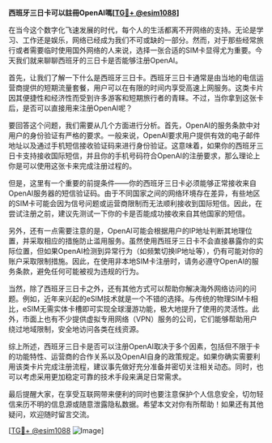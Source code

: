 **西班牙三日卡可以註冊OpenAI嗎[[TG💪+ @esim1088](https://t.me/s/esim1088)]**

在当今这个数字化飞速发展的时代，每个人的生活都离不开网络的支持。无论是学习、工作还是娱乐，网络已经成为我们不可或缺的一部分。然而，对于那些经常旅行或者需要临时使用国外网络的人来说，选择一张合适的SIM卡显得尤为重要。今天我们就来聊聊西班牙的三日卡是否能够注册OpenAI。

首先，让我们了解一下什么是西班牙三日卡。西班牙三日卡通常是由当地的电信运营商提供的短期流量套餐，用户可以在有限的时间内享受高速上网服务。这类卡片因其便捷性和经济性而受到许多游客和短期旅行者的青睐。不过，当你拿到这张卡后，是否可以直接用来注册OpenAI呢？

要回答这个问题，我们需要从几个方面进行分析。首先，OpenAI的服务条款中对用户的身份验证有严格的要求。一般来说，OpenAI要求用户提供有效的电子邮件地址以及通过手机短信接收验证码来进行身份验证。这意味着，如果你的西班牙三日卡支持接收国际短信，并且你的手机号码符合OpenAI的注册要求，那么理论上你是可以使用这张卡来完成注册过程的。

但是，这里有一个重要的前提条件——你的西班牙三日卡必须能够正常接收来自OpenAI服务器的短信验证码。由于不同国家之间的网络环境存在差异，有些地区的SIM卡可能会因为信号问题或运营商限制而无法顺利接收到国际短信。因此，在尝试注册之前，建议先测试一下你的卡是否能成功接收来自其他国家的短信。

另外，还有一点需要注意的是，OpenAI可能会根据用户的IP地址判断其地理位置，并采取相应的措施防止滥用服务。虽然使用西班牙三日卡不会直接暴露你的实际位置，但如果OpenAI检测到异常行为（如频繁切换IP地址等），仍有可能对你的账户采取限制措施。因此，在使用非本地SIM卡注册时，请务必遵守OpenAI的服务条款，避免任何可能被视为违规的行为。

当然，除了西班牙三日卡之外，还有其他方式可以帮助你解决海外网络访问的问题。例如，近年来兴起的eSIM技术就是一个不错的选择。与传统的物理SIM卡相比，eSIM无需实体卡槽即可实现全球漫游功能，极大地提升了使用的灵活性。此外，市面上也有不少提供虚拟专用网络（VPN）服务的公司，它们能够帮助用户绕过地域限制，安全地访问各类在线资源。

综上所述，西班牙三日卡是否可以注册OpenAI取决于多个因素，包括但不限于卡的功能特性、运营商的合作关系以及OpenAI自身的政策规定。如果你确实需要利用该类卡片完成注册流程，建议事先做好充分准备并密切关注相关动态。同时，也可以考虑采用更加稳定可靠的技术手段来满足日常需求。

最后提醒大家，在享受互联网带来便利的同时也要注意保护个人信息安全，切勿轻信来历不明的信息源或随意泄露隐私数据。希望本文对你有所帮助！如果还有其他疑问，欢迎随时留言交流。

[[TG💪+ @esim1088](https://t.me/s/esim1088) ![Image](https://i.postimg.cc/4NQfJmqS/Snipaste-2025-05-13-00-14-12.png)]